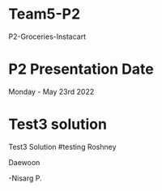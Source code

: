 # Team5-P2
P2-Groceries-Instacart
# P2 Presentation Date
Monday  - May 23rd 2022
# Test3 solution
Test3 Solution
#testing
Roshney


Daewoon


-Nisarg P.

